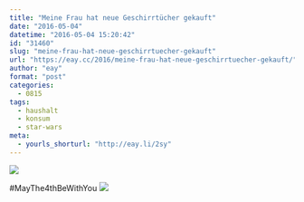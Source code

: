 ```yaml
---
title: "Meine Frau hat neue Geschirrtücher gekauft"
date: "2016-05-04"
datetime: "2016-05-04 15:20:42"
id: "31460"
slug: "meine-frau-hat-neue-geschirrtuecher-gekauft"
url: "https://eay.cc/2016/meine-frau-hat-neue-geschirrtuecher-gekauft/"
author: "eay"
format: "post"
categories:
  - 0815
tags:
  - haushalt
  - konsum
  - star-wars
meta:
  - yourls_shorturl: "http://eay.li/2sy"
---
```


![](https://eay.cc/uploads/2016/starwars-geschirrtuecher.png)

#MayThe4thBeWithYou ![](https://eay.cc/uploads/2016/bb8-emoji.png)
